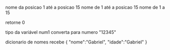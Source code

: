 nome da posicao 1 até a posicao 15
nome de 1 até a posicao 15
nome de 1 a 15

retorne 0

tipo da variável num1
converta para numero "12345"

dicionario de nomes recebe  { "nome":"Gabriel", "idade":"Gabriel" }
